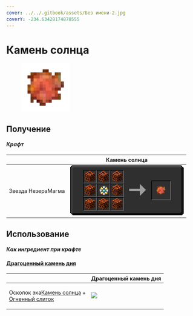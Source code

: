 ```yaml
---
cover: ../../.gitbook/assets/Без имени-2.jpg
coverY: -234.63428174878555
---
```


# Камень солнца

<figure><img src="../../.gitbook/assets/sunstone_128.png" alt=""><figcaption></figcaption></figure>

## Получение

#### _Крафт_

|                           |  Камень солнца                          |
| ------------------------- | --------------------------------------- |
| <p>Звезда НезераМагма</p> | ![](../../.gitbook/assets/sunstone.png) |

## Использование

#### _Как ингредиент при крафте_

#### [Драгоценный камень дня](perk_gem_day.md)

|                                                                                                               |  Драгоценный камень дня                       |
| ------------------------------------------------------------------------------------------------------------- | --------------------------------------------- |
| <p>Осколок эха<a href="sunstone.md">Камень солнца</a> +<br><a href="fireite_ingot.md">Огненный слиток</a></p> | ![](../../.gitbook/assets/perk\_gem\_day.png) |

